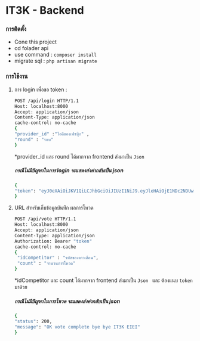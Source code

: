 # IT3K - Backend


### การติดตั้ง 
  -  Cone this project
  -  cd folader api 
  -  use command : ``` composer install ```
  -  migrate sql : `` php artisan migrate ``

### การใช้งาน
 1. การ login เพื่อขอ token : 
    ```sh 
    POST /api/login HTTP/1.1
    Host: localhost:8000
    Accept: application/json
    Content-Type: application/json
    cache-control: no-cache
    {
	"provider_id" :"ไอดีของเฟซบุ๊ก" ,
	"round" : "รอบ"
    }
    ```
     *provider_id และ  round ได้มากจาก frontend ส่งมาเป็น ```Json ``` 
      ##### กรณีไม่มีปัญหาในการ login จะแสดงส่งค่ากลับเป็น json
      ``` sh
      {
    "token": "eyJ0eXAiOiJKV1QiLCJhbGciOiJIUzI1NiJ9.eyJleHAiOjE1NDc2NDUwODMsImlhdCI6MTU0NzYzNzg4Mywic3ViIjp7InByb3ZpZGVyX2lkIjoiMTIzNDU2NzgiLCJyb3VuZCI6IjEiLCJpZENvbXBldGl0b3IiOm51bGwsImNvdW50IjowfX0.SXTOeduU8rOvoRMpecfDsl77LXrDJ54exX6vob1a7AU"
    }
      ```
    
2. URL สำหรับเก็บข้อมูลบันทึก ผลการโหวด
    ```sh
    POST /api/vote HTTP/1.1
    Host: localhost:8000
    Accept: application/json
    Content-Type: application/json
    Authorization: Bearer "token"
    cache-control: no-cache 
    {
     "idCompetitor" : "รหัสของดาวเดือน",
     "count" : "จำนวนการโหวด"
    }
    ```
     *idCompetitor และ  count ได้มากจาก frontend ส่งมาเป็น ```Json ```  และ ต้องแนบ ```token ```มาด้วย
    ##### กรณีไม่มีปัญหาในการโหวด จะแสดงส่งค่ากลับเป็น json
    ```sh 
    {
    "status": 200,
    "message": "OK vote complete bye bye IT3K EIEI"
    }
    ```
